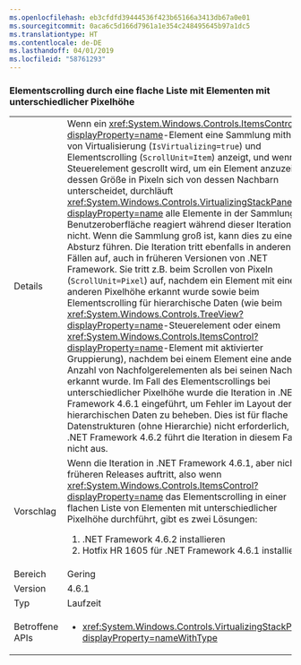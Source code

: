 ```yaml
---
ms.openlocfilehash: eb3cfdfd39444536f423b65166a3413db67a0e01
ms.sourcegitcommit: 0aca6c5d166d7961a1e354c248495645b97a1dc5
ms.translationtype: HT
ms.contentlocale: de-DE
ms.lasthandoff: 04/01/2019
ms.locfileid: "58761293"
---
```

### <a name="item-scrolling-a-flat-list-with-items-of-different-pixel-height"></a>Elementscrolling durch eine flache Liste mit Elementen mit unterschiedlicher Pixelhöhe

|   |   |
|---|---|
|Details|Wenn ein <xref:System.Windows.Controls.ItemsControl?displayProperty=name>-Element eine Sammlung mithilfe von Virtualisierung (<code>IsVirtualizing=true</code>) und Elementscrolling (<code>ScrollUnit=Item</code>) anzeigt, und wenn das Steuerelement gescrollt wird, um ein Element anzuzeigen, dessen Größe in Pixeln sich von dessen Nachbarn unterscheidet, durchläuft <xref:System.Windows.Controls.VirtualizingStackPanel?displayProperty=name> alle Elemente in der Sammlung. Die Benutzeroberfläche reagiert während dieser Iteration nicht. Wenn die Sammlung groß ist, kann dies zu einem Absturz führen. Die Iteration tritt ebenfalls in anderen Fällen auf, auch in früheren Versionen von .NET Framework. Sie tritt z.B. beim Scrollen von Pixeln (<code>ScrollUnit=Pixel</code>) auf, nachdem ein Element mit einer anderen Pixelhöhe erkannt wurde sowie beim Elementscrolling für hierarchische Daten (wie beim <xref:System.Windows.Controls.TreeView?displayProperty=name>-Steuerelement oder einem <xref:System.Windows.Controls.ItemsControl?displayProperty=name>-Element mit aktivierter Gruppierung), nachdem bei einem Element eine andere Anzahl von Nachfolgerelementen als bei seinen Nachbarn erkannt wurde. Im Fall des Elementscrollings bei unterschiedlicher Pixelhöhe wurde die Iteration in .NET Framework 4.6.1 eingeführt, um Fehler im Layout der hierarchischen Daten zu beheben.  Dies ist für flache Datenstrukturen (ohne Hierarchie) nicht erforderlich, und .NET Framework 4.6.2 führt die Iteration in diesem Fall nicht aus.|
|Vorschlag|Wenn die Iteration in .NET Framework 4.6.1, aber nicht in früheren Releases auftritt, also wenn <xref:System.Windows.Controls.ItemsControl?displayProperty=name> das Elementscrolling in einer flachen Liste von Elementen mit unterschiedlicher Pixelhöhe durchführt, gibt es zwei Lösungen:<ol><li>.NET Framework 4.6.2 installieren</li><li>Hotfix HR 1605 für .NET Framework 4.6.1 installieren</li></ol>|
|Bereich|Gering|
|Version|4.6.1|
|Typ|Laufzeit|
|Betroffene APIs|<ul><li><xref:System.Windows.Controls.VirtualizingStackPanel?displayProperty=nameWithType></li></ul>|

